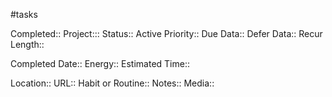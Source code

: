 #tasks

Completed::
Project:::
Status:: Active
Priority::
Due Data::
Defer Data::
Recur Length::

Completed Date::
Energy::
Estimated Time::

Location::
URL::
Habit or Routine::
Notes::
Media::